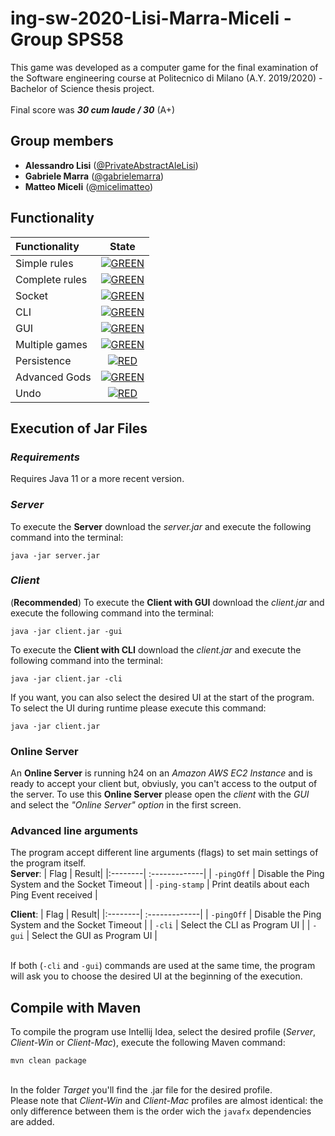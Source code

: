 # ing-sw-2020-Lisi-Marra-Miceli - Group SPS58

This game was developed as a computer game for the final examination of the Software engineering course at Politecnico di Milano (A.Y. 2019/2020) - Bachelor of Science thesis project.
<br>
<br>
Final score was ***30 cum laude / 30*** (A+)
## Group members
- **Alessandro Lisi** ([@PrivateAbstractAleLisi](https://github.com/PrivateAbstractAleLisi)) <br>
- **Gabriele Marra** ([@gabrielemarra](https://github.com/gabrielemarra)) <br>
- **Matteo Miceli** ([@micelimatteo](https://github.com/micelimatteo)) <br>
## Functionality

| Functionality | State |
|:-----------------------|:------------------------------------:|
| Simple rules | [![GREEN](https://placehold.it/15/44bb44/44bb44)](#) |
| Complete rules | [![GREEN](https://placehold.it/15/44bb44/44bb44)](#) |
| Socket | [![GREEN](https://placehold.it/15/44bb44/44bb44)](#) |
| CLI | [![GREEN](https://placehold.it/15/44bb44/44bb44)](#) |
| GUI | [![GREEN](https://placehold.it/15/44bb44/44bb44)](#)|
| Multiple games | [![GREEN](https://placehold.it/15/44bb44/44bb44)](#) |
| Persistence | [![RED](https://placehold.it/15/f03c15/f03c15)](#) |
| Advanced Gods | [![GREEN](https://placehold.it/15/44bb44/44bb44)](#) |
| Undo | [![RED](https://placehold.it/15/f03c15/f03c15)](#) |

## Execution of Jar Files
### *Requirements*
Requires Java 11 or a more recent version.

### *Server*
To execute the **Server** download the *server.jar* and execute the following command into the terminal:
``` 
java -jar server.jar
``` 

### *Client*
(**Recommended**) To execute the **Client with GUI** download the *client.jar* and execute the following command into the terminal:
``` 
java -jar client.jar -gui
``` 

To execute the **Client with CLI** download the *client.jar* and execute the following command into the terminal:
```
java -jar client.jar -cli
``` 

If you want, you can also select the desired UI at the start of the program. To select the UI during runtime please execute this command:
``` 
java -jar client.jar
```

### Online Server

An **Online Server** is running h24 on an *Amazon AWS EC2 Instance* and is ready to accept your client but, obviusly, you can't access to the output of the server.
To use this **Online Server** please open the *client* with the *GUI* and select the *"Online Server" option* in the first screen.

### Advanced line arguments
The program accept different line arguments (flags) to set main settings of the program itself.
<br>
**Server**:
| Flag | Result|
|:--------| :-------------|
| ``-pingOff`` | Disable the Ping System and the Socket Timeout |
| ``-ping-stamp``  | Print deatils about each Ping Event received |

**Client**:
| Flag | Result|
|:--------| :-------------|
| ``-pingOff`` | Disable the Ping System and the Socket Timeout |
| ``-cli``  | Select the CLI as Program UI |
| ``-gui``  | Select the GUI as Program UI |

<br>If both (``-cli`` and ``-gui``) commands are used at the same time, the program will ask you to choose the desired UI at the beginning of the execution.


## Compile with Maven
To compile the program use Intellij Idea, select the desired profile (*Server*, *Client-Win* or *Client-Mac*), execute the following Maven command:
```
mvn clean package
``` 
<br>In the folder *Target* you'll find the .jar file for the desired profile.
<br>Please note that *Client-Win* and *Client-Mac* profiles are almost identical: the only difference between them is the order wich the ``javafx`` dependencies are added.

<!--
[![RED](https://placehold.it/15/f03c15/f03c15)](#)
[![YELLOW](https://placehold.it/15/ffdd00/ffdd00)](#)
[![GREEN](https://placehold.it/15/44bb44/44bb44)](#)
-->

